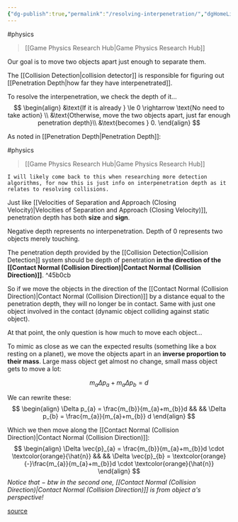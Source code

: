 ```yaml
---
{"dg-publish":true,"permalink":"/resolving-interpenetration/","dgHomeLink":true,"dgPassFrontmatter":false,"dgShowLocalGraph":true}
---
```


#physics 
> [[Game Physics Research Hub|Game Physics Research Hub]]

Our goal is to move two objects apart just enough to separate them.

The [[Collision Detection|collision detector]] is responsible for figuring out [[Penetration Depth|how far they have interpenetrated]].

To resolve the interpenetration, we check the depth of it...
$$
\begin{align}
&\text{If it is already } \le 0 \rightarrow \text{No need to take action} \\
&\text{Otherwise, move the two objects apart, just far enough penetration depth}\\
&\text{becomes } 0.
\end{align}
$$

As noted in [[Penetration Depth|Penetration Depth]]:

<div class="transclusion internal-embed is-loaded"><div class="markdown-embed">

<div class="markdown-embed-title">



</div>


#physics 
> [[Game Physics Research Hub|Game Physics Research Hub]]

```ad-note
I will likely come back to this when researching more detection algorithms, for now this is just info on interpenetration depth as it relates to resolving collisions.
```

Just like [[Velocities of Separation and Approach (Closing Velocity)|Velocities of Separation and Approach (Closing Velocity)]], penetration depth has both **size** and **sign**.

Negative depth represents no interpenetration. Depth of 0 represents two objects merely touching.

The penetration depth provided by the [[Collision Detection|Collision Detection]] system should be depth of penetration **in the direction of the [[Contact Normal (Collision Direction)|Contact Normal (Collision Direction)]]**. ^45b0cb

</div></div>


So if we move the objects in the direction of the [[Contact Normal (Collision Direction)|Contact Normal (Collision Direction)]] by a distance equal to the penetration depth, they will no longer be in contact. Same with just one object involved in the contact (dynamic object colliding against static object). 

At that point, the only question is how much to move each object...

To mimic as close as we can the expected results (something like a box resting on a planet), we move the objects apart in an **inverse proportion to their mass**. Large mass object get almost no change, small mass object gets to move a lot:

$$
m_{a}\Delta p_{a} + m_{a}\Delta p_{b} = d
$$

We can rewrite these:
$$
\begin{align}
\Delta p_{a} = \frac{m_{b}}{m_{a}+m_{b}}d && && \Delta p_{b} = \frac{m_{a}}{m_{a}+m_{b}} d
\end{align}
$$

Which we then move along the [[Contact Normal (Collision Direction)|Contact Normal (Collision Direction)]]:
$$
\begin{align}
\Delta \vec{p}_{a} = \frac{m_{b}}{m_{a}+m_{b}}d \cdot \textcolor{orange}{\hat{n}} && && \Delta \vec{p}_{b} = \textcolor{orange}{-}\frac{m_{a}}{m_{a}+m_{b}}d \cdot \textcolor{orange}{\hat{n}}
\end{align}
$$
*Notice that $-$ btw in the second one, [[Contact Normal (Collision Direction)|Contact Normal (Collision Direction)]] is from object $a$'s perspective!*

[source](https://learning.oreilly.com/library/view/game-physics-engine/9780123819765/chapter-54.html#:-:text=Resolving%20Interpenetration)